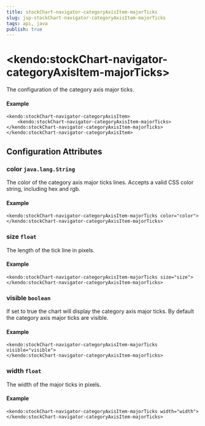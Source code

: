 ```yaml
---
title: stockChart-navigator-categoryAxisItem-majorTicks
slug: jsp-stockChart-navigator-categoryAxisItem-majorTicks
tags: api, java
publish: true
---
```


# \<kendo:stockChart-navigator-categoryAxisItem-majorTicks\>

The configuration of the category axis major ticks.

#### Example
    <kendo:stockChart-navigator-categoryAxisItem>
        <kendo:stockChart-navigator-categoryAxisItem-majorTicks></kendo:stockChart-navigator-categoryAxisItem-majorTicks>
    </kendo:stockChart-navigator-categoryAxisItem>

## Configuration Attributes

### color `java.lang.String`

The color of the category axis major ticks lines. Accepts a valid CSS color string, including hex and rgb.

#### Example
    <kendo:stockChart-navigator-categoryAxisItem-majorTicks color="color">
    </kendo:stockChart-navigator-categoryAxisItem-majorTicks>

### size `float`

The length of the tick line in pixels.

#### Example
    <kendo:stockChart-navigator-categoryAxisItem-majorTicks size="size">
    </kendo:stockChart-navigator-categoryAxisItem-majorTicks>

### visible `boolean`

If set to true the chart will display the category axis major ticks. By default the category axis major ticks are visible.

#### Example
    <kendo:stockChart-navigator-categoryAxisItem-majorTicks visible="visible">
    </kendo:stockChart-navigator-categoryAxisItem-majorTicks>

### width `float`

The width of the major ticks in pixels.

#### Example
    <kendo:stockChart-navigator-categoryAxisItem-majorTicks width="width">
    </kendo:stockChart-navigator-categoryAxisItem-majorTicks>

